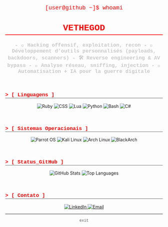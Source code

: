 <div align="center">

<pre style="color: #ff0000; font-family: 'Courier New', Courier, monospace; font-size: 18px;">
[user@github ~]$ whoami
</pre>
<h1 style="color: #ff0000; font-family: 'Courier New', Courier, monospace; border-bottom: 2px solid #ff0000; padding-bottom: 5px;">
  VETHEGOD
</h1>
<h3 style="color: #c9c9c9; font-family: 'Courier New', Courier, monospace;">
- 🎯 Hacking offensif, exploitation, recon
- 🔧 Développement d’outils personnalisés (payloads, backdoors, scanners)
- 🛠️ Reverse engineering & AV bypass
- 📡 Analyse réseau, sniffing, injection
- 🧿 Automatisation + IA pour la guerre digitale
</h3>
<br>

<h3 style="color: #ff0000; font-family: 'Courier New', Courier, monospace; text-align: left; border-bottom: 1px solid #555;">
  > [ Linguagens ]
</h3>
<p align="center">
  <img src="https://img.shields.io/badge/Ruby-CC342D?style=for-the-badge&logo=ruby&logoColor=white" alt="Ruby"/>
  <img src="https://img.shields.io/badge/CSS3-1572B6?style=for-the-badge&logo=css3&logoColor=white" alt="CSS"/>
  <img src="https://img.shields.io/badge/Lua-2C2D72?style=for-the-badge&logo=lua&logoColor=white" alt="Lua"/>
  <img src="https://img.shields.io/badge/Python-3776AB?style=for-the-badge&logo=python&logoColor=white" alt="Python"/>
  <img src="https://img.shields.io/badge/Bash-4EAA25?style=for-the-badge&logo=gnubash&logoColor=white" alt="Bash"/>
  <img src="https://img.shields.io/badge/C%23-239120?style=for-the-badge&logo=c-sharp&logoColor=white" alt="C#"/>
</p>
<br>

<h3 style="color: #ff0000; font-family: 'Courier New', Courier, monospace; text-align: left; border-bottom: 1px solid #555;">
  > [ Sistemas Operacionais ]
</h3>
<p align="center">
  <img src="https://img.shields.io/badge/Parrot%20OS-28C6F3?style=for-the-badge&logo=parrotsecurity&logoColor=white" alt="Parrot OS"/>
  <img src="https://img.shields.io/badge/Kali%20Linux-557C94?style=for-the-badge&logo=kalilinux&logoColor=white" alt="Kali Linux"/>
  <img src="https://img.shields.io/badge/Arch%20Linux-1793D1?style=for-the-badge&logo=archlinux&logoColor=white" alt="Arch Linux"/>
  <img src="https://img.shields.io/badge/BlackArch-000000?style=for-the-badge&logo=blackarch&logoColor=white" alt="BlackArch"/>
</p>
<br>

<h3 style="color: #ff0000; font-family: 'Courier New', Courier, monospace; text-align: left; border-bottom: 1px solid #555;">
  > [ Status_GitHub ]
</h3>
<p align="center">
  <img src="https://github-readme-stats.vercel.app/api?username=[SEU_USUARIO_DO_GITHUB]&show_icons=true&theme=transparent&bg_color=000000&title_color=ff0000&text_color=ffffff&icon_color=ff0000&border_color=ff0000&hide_border=false&count_private=true" alt="GitHub Stats" />
  <img src="https://github-readme-stats.vercel.app/api/top-langs/?username=[SEU_USUARIO_DO_GITHUB]&layout=compact&theme=transparent&bg_color=000000&title_color=ff0000&text_color=ffffff&border_color=ff0000&hide_border=false&count_private=true" alt="Top Languages" />
</p>
<br>

<h3 style="color: #ff0000; font-family: 'Courier New', Courier, monospace; text-align: left; border-bottom: 1px solid #555;">
  > [ Contato ]
</h3>
<p align="center">
  <a href="https://linkedin.com/in/[SEU_LINKEDIN]" target="blank">
    <img src="https://img.shields.io/badge/LinkedIn-0077B5?style=for-the-badge&logo=linkedin&logoColor=white" alt="LinkedIn"/>
  </a>
  <a href="mailto:[SEU_EMAIL@dominio.com]" target="blank">
    <img src="https://img.shields.io/badge/Email-D14836?style=for-the-badge&logo=gmail&logoColor=white" alt="Email"/>
  </a>
</p>

<hr style="border-color: #ff000030;">
<p style="color: #555; font-family: 'Courier New', Courier, monospace; font-size: 12px;">
  exit
</p>

</div>
